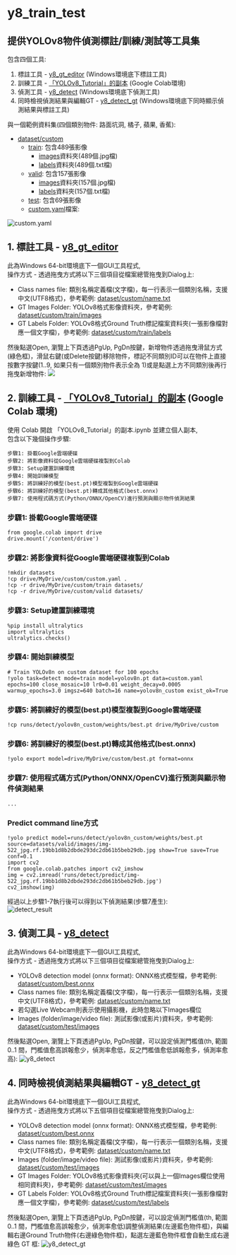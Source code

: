 # y8_train_test
## 提供YOLOv8物件偵測標註/訓練/測試等工具集

包含四個工具:
1. 標註工具 - [y8_gt_editor](./binary) (Windows環境底下標註工具)
2. 訓練工具 - [「YOLOv8_Tutorial」的副本](./「YOLOv8_Tutorial」的副本.ipynb) (Google Colab環境)
3. 偵測工具 - [y8_detect](./binary) (Windows環境底下偵測工具)
4. 同時檢視偵測結果與編輯GT - [y8_detect_gt](./binary) (Windows環境底下同時顯示偵測結果與標註工具)

與一個範例資料集(四個類別物件: 路面坑洞, 橘子, 蘋果, 香蕉):
* [dataset/custom](./dataset/custom)
  - [train](./dataset/custom/train): 包含489張影像
    - [images](./dataset/custom/train/images)資料夾(489個.jpg檔)
    - [labels](./dataset/custom/train/labels)資料夾(489個.txt檔)
  - [valid](./dataset/custom/valid): 包含157張影像
    - [images](./dataset/custom/valid/images)資料夾(157個.jpg檔)
    - [labels](./dataset/custom/valid/labels)資料夾(157個.txt檔)
  - [test](./dataset/custom/test): 包含69張影像
  - [custom.yaml](./dataset/custom/custom.yaml)檔案:

![custom.yaml](./images/custom.yaml.jpg)

## 1. 標註工具 - [y8_gt_editor](./binary)

此為Windows 64-bit環境底下一個GUI工具程式, <br />
操作方式 - 透過拖曳方式將以下三個項目從檔案總管拖曳到Dialog上: <br />
* Class names file: 類別名稱定義檔(文字檔)，每一行表示一個類別名稱，支援中文(UTF8格式)，參考範例: [dataset/custom/name.txt](./dataset/custom/name.txt) <br />
* GT Images Folder: YOLOv8格式影像資料夾，參考範例: [dataset/custom/train/images](./dataset/custom/train/images) <br />
* GT Labels Folder: YOLOv8格式Ground Truth標記檔案資料夾(一張影像檔對應一個文字檔)，參考範例: [dataset/custom/train/labels](./dataset/custom/train/labels) <br />

然後點選Open, 瀏覽上下頁透過PgUp, PgDn按鍵，新增物件透過拖曳滑鼠方式(綠色框)，滑鼠右鍵(或Delete按鍵)移除物件，標記不同類別ID可以在物件上直接按數字按鍵(1..9, 如果只有一個類別物件表示全為 1)或是點選上方不同類別後再行拖曳新增物件:
![](./images/y8_gt_editor.jpg)

## 2. 訓練工具 - [「YOLOv8_Tutorial」的副本](./「YOLOv8_Tutorial」的副本.ipynb) (Google Colab 環境)
使用 Colab 開啟 「YOLOv8_Tutorial」的副本.ipynb 並建立個人副本, <br />
包含以下幾個操作步驟: <br />
```
步驟1: 掛載Google雲端硬碟
步驟2: 將影像資料從Google雲端硬碟複製到Colab
步驟3: Setup建置訓練環境
步驟4: 開始訓練模型
步驟5: 將訓練好的模型(best.pt)模型複製到Google雲端硬碟
步驟6: 將訓練好的模型(best.pt)轉成其他格式(best.onnx)
步驟7: 使用程式碼方式(Python/ONNX/OpenCV)進行預測與顯示物件偵測結果
```

### 步驟1: 掛載Google雲端硬碟
```
from google.colab import drive
drive.mount('/content/drive')
```
### 步驟2: 將影像資料從Google雲端硬碟複製到Colab
```
!mkdir datasets
!cp drive/MyDrive/custom/custom.yaml .
!cp -r drive/MyDrive/custom/train datasets/
!cp -r drive/MyDrive/custom/valid datasets/
```
### 步驟3: Setup建置訓練環境
```
%pip install ultralytics
import ultralytics
ultralytics.checks()
```
### 步驟4: 開始訓練模型
```
# Train YOLOv8n on custom dataset for 100 epochs
!yolo task=detect mode=train model=yolov8n.pt data=custom.yaml epochs=100 close_mosaic=10 lr0=0.01 weight_decay=0.0005 warmup_epochs=3.0 imgsz=640 batch=16 name=yolov8n_custom exist_ok=True
```
### 步驟5: 將訓練好的模型(best.pt)模型複製到Google雲端硬碟
```
!cp runs/detect/yolov8n_custom/weights/best.pt drive/MyDrive/custom
```
### 步驟6: 將訓練好的模型(best.pt)轉成其他格式(best.onnx)
```
!yolo export model=drive/MyDrive/custom/best.pt format=onnx
```
### 步驟7: 使用程式碼方式(Python/ONNX/OpenCV)進行預測與顯示物件偵測結果
```
...
```
### Predict command line方式
```
!yolo predict model=runs/detect/yolov8n_custom/weights/best.pt source=datasets/valid/images/img-522_jpg.rf.19bb1d8b2dbde293dc2db61b5beb29db.jpg show=True save=True conf=0.1
import cv2
from google.colab.patches import cv2_imshow
img = cv2.imread('runs/detect/predict/img-522_jpg.rf.19bb1d8b2dbde293dc2db61b5beb29db.jpg')
cv2_imshow(img)
```

經過以上步驟1-7執行後可以得到以下偵測結果(步驟7產生): <br />
![detect_result](./images/detect_result.jpg)

## 3. 偵測工具 - [y8_detect](./binary)

此為Windows 64-bit環境底下一個GUI工具程式, <br />
操作方式 - 透過拖曳方式將以下三個項目從檔案總管拖曳到Dialog上: <br />
* YOLOv8 detection model (onnx format): ONNX格式模型檔，參考範例: [dataset/custom/best.onnx](./dataset/custom/best.onnx) <br />
* Class names file: 類別名稱定義檔(文字檔)，每一行表示一個類別名稱，支援中文(UTF8格式)，參考範例: [dataset/custom/name.txt](./dataset/custom/name.txt) <br />
* 若勾選Live Webcam則表示使用攝影機，此時忽略以下Images欄位
* Images (folder/image/video file): 測試影像(或影片)資料夾，參考範例: [dataset/custom/test/images](./dataset/custom/test/images) <br />

然後點選Open, 瀏覽上下頁透過PgUp, PgDn按鍵，可以設定偵測門檻值(th, 範圍 0..1 間，門檻值愈高誤報愈少，偵測率愈低，反之門檻值愈低誤報愈多，偵測率愈高):
![y8_detect](./images/y8_detect.jpg)

## 4. 同時檢視偵測結果與編輯GT - [y8_detect_gt](./binary)

此為Windows 64-bit環境底下一個GUI工具程式, <br />
操作方式 - 透過拖曳方式將以下五個項目從檔案總管拖曳到Dialog上: <br />
* YOLOv8 detection model (onnx format): ONNX格式模型檔，參考範例: [dataset/custom/best.onnx](./dataset/custom/best.onnx) <br />
* Class names file: 類別名稱定義檔(文字檔)，每一行表示一個類別名稱，支援中文(UTF8格式)，參考範例: [dataset/custom/name.txt](./dataset/custom/name.txt) <br />
* Images (folder/image/video file): 測試影像(或影片)資料夾，參考範例: [dataset/custom/test/images](./dataset/custom/test/images) <br />
* GT Images Folder: YOLOv8格式影像資料夾(可以與上一個Images欄位使用相同資料夾)，參考範例: [dataset/custom/test/images](./dataset/custom/test/images) <br />
* GT Labels Folder: YOLOv8格式Ground Truth標記檔案資料夾(一張影像檔對應一個文字檔)，參考範例: [dataset/custom/test/labels](./dataset/custom/test/labels) <br />

然後點選Open, 瀏覽上下頁透過PgUp, PgDn按鍵，可以設定偵測門檻值(th, 範圍 0..1 間，門檻值愈高誤報愈少，偵測率愈低)調整偵測結果(左邊藍色物件框)，與編輯右邊Ground Truth物件(右邊綠色物件框)，點選左邊藍色物件框會自動生成右邊綠色 GT 框:
![y8_detect_gt](./images/y8_detect_gt.jpg)
